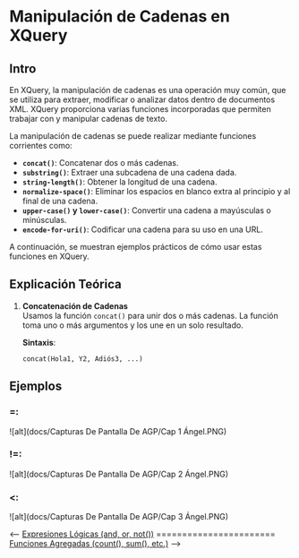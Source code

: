 # Manipulación de Cadenas en XQuery

## Intro

En XQuery, la manipulación de cadenas es una operación muy común, que se utiliza para extraer, modificar o analizar datos dentro de documentos XML. XQuery proporciona varias funciones incorporadas que permiten trabajar con y manipular cadenas de texto. 

La manipulación de cadenas se puede realizar mediante funciones corrientes como:

- **`concat()`**: Concatenar dos o más cadenas.
- **`substring()`**: Extraer una subcadena de una cadena dada.
- **`string-length()`**: Obtener la longitud de una cadena.
- **`normalize-space()`**: Eliminar los espacios en blanco extra al principio y al final de una cadena.
- **`upper-case()` y `lower-case()`**: Convertir una cadena a mayúsculas o minúsculas.
- **`encode-for-uri()`**: Codificar una cadena para su uso en una URL.

A continuación, se muestran ejemplos prácticos de cómo usar estas funciones en XQuery.

## Explicación Teórica

1. **Concatenación de Cadenas**  
   Usamos la función `concat()` para unir dos o más cadenas. La función toma uno o más argumentos y los une en un solo resultado.

   **Sintaxis**:  
   ```xquery
   concat(Hola1, Y2, Adiós3, ...)

## Ejemplos
### =:  
![alt](docs/Capturas De Pantalla De AGP/Cap 1 Ángel.PNG)
### !=: 
![alt](docs/Capturas De Pantalla De AGP/Cap 2 Ángel.PNG)
### <: 
![alt](docs/Capturas De Pantalla De AGP/Cap 3 Ángel.PNG)

<-- [Expresiones Lógicas (and, or, not())](./docs/carlosHdz.md) ======================= [Funciones Agregadas (count(), sum(), etc.)](./docs/gabriel.md) -->